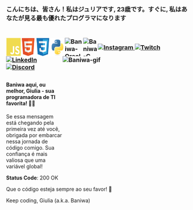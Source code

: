 
<h3>こんにちは、皆さん！私はジュリアです, 23歳です。すぐに, 私はあなたが見る最も優れたプログラマになります<h3> 

<div style="display:  inline_block"><br>  
  <img align="left" alt="Baniwa-Js" height="50" width="40" src="https://raw.githubusercontent.com/devicons/devicon/master/icons/javascript/javascript-plain.svg">
  <img align="left" alt="Baniwa-HTML" height="50" width="40" src="https://raw.githubusercontent.com/devicons/devicon/master/icons/html5/html5-original.svg">
  <img align="left" alt="Baniwa-CSS" height="50" width="40" src="https://raw.githubusercontent.com/devicons/devicon/master/icons/css3/css3-original.svg">
  <img align="left" alt="Baniwa-Python" height="50" width="40" src="https://raw.githubusercontent.com/devicons/devicon/master/icons/python/python-original.svg">
  <img align="left" alt="Baniwa-Oracle" height="50" width="50" src="https://cdn.jsdelivr.net/gh/devicons/devicon/icons/oracle/oracle-original.svg" />  
  <img align="left" alt="Baniwa-C" height="50" width="40" src="https://cdn.jsdelivr.net/gh/devicons/devicon/icons/c/c-original.svg">    
</div>

<div><p>
  <img align="right" alt="Baniwa-gif" height="350" width="350" src="https://cdn.discordapp.com/attachments/1189667244318404659/1189674713212014684/image-removebg.png?ex=659f05ea&is=658c90ea&hm=a9874144e9eed22cc115bc7a44dfa537dc1810f71d1470ec1fe236b1cbb5baaa&"> </p> </div>

<div> 
<a href="https://www.instagram.com/gihgoess/" target="_blank">
    <img src="https://img.shields.io/badge/-Instagram-%23E4405F?style=for-the-badge&logo=instagram&logoColor=white" alt="Instagram">
</a>
<a href="https://www.twitch.tv/queensnk" target="_blank">
    <img src="https://img.shields.io/badge/Twitch-9146FF?style=for-the-badge&logo=twitch&logoColor=white" alt="Twitch">
</a>
<a href="https://www.linkedin.com/in/gihgoess/" target="_blank">
    <img src="https://img.shields.io/badge/-LinkedIn-%230077B5?style=for-the-badge&logo=linkedin&logoColor=white" alt="LinkedIn">
</a>
 <a href="https://discord.gg/ZmXzSvhGTd" target="_blank">
    <img src="https://img.shields.io/badge/Discord-7289DA?style=for-the-badge&logo=discord&logoColor=white" alt="Discord">
</a>

</div>


## 

<h4>Baniwa aqui, ou melhor, Giulia - sua programadora de TI favorita! 🤖✨</h4>
<p>Se essa mensagem está chegando pela primeira vez até você, obrigada por embarcar nessa jornada de código comigo. Sua confiança é mais valiosa que uma variável global!</p>

**Status Code**: 200 OK 

Que o código esteja sempre ao seu favor! 🚀

Keep coding, Giulia (a.k.a. Baniwa)
